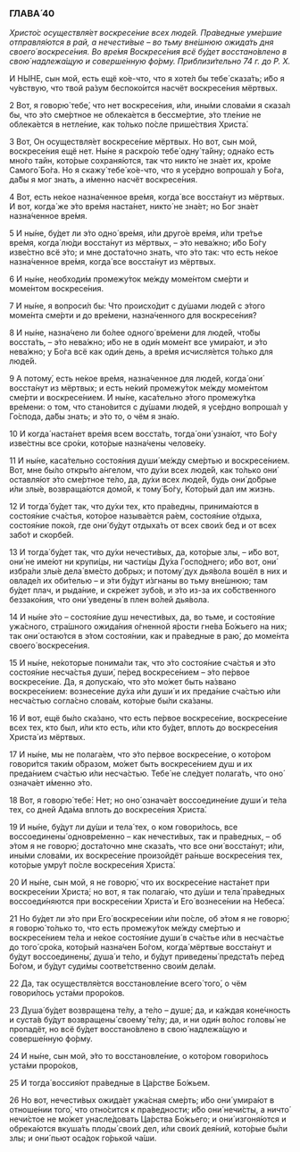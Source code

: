 ### ГЛАВА́ 40

_Христо́с осуществля́ет воскресе́ние всех люде́й. Пра́ведные уме́ршие отправля́ются в рай, а нечести́вые – во тьму вне́шнюю ожида́ть дня своего́ воскресе́ния. Во вре́мя Воскресе́ния всё бу́дет восстано́влено в свою́ надлежа́щую и соверше́нную фо́рму. Приблизи́тельно 74 г. до Р. Х._

И НЫ́НЕ, сын мой, есть ещё ко́е-что, что я хоте́л бы тебе́ сказа́ть; и́бо я чу́вствую, что твой ра́зум беспоко́ится насчёт воскресе́ния мёртвых.

2 Вот, я говорю́ тебе́, что нет воскресе́ния, и́ли, ины́ми слова́ми я сказа́л бы, что э́то сме́ртное не облека́ется в бессме́ртие, э́то тле́ние не облека́ется в нетле́ние, как то́лько по́сле прише́ствия Христа́.

3 Вот, Он осуществля́ет воскресе́ние мёртвых. Но вот, сын мой, воскресе́ния ещё нет. Ны́не я раскро́ю тебе́ одну́ та́йну; одна́ко есть мно́го тайн, кото́рые сохраня́ются, так что никто́ не зна́ет их, кро́ме Самого́ Бо́га. Но я скажу́ тебе́ ко́е-что, что я усе́рдно вопроша́л у Бо́га, да́бы я мог знать, а и́менно насчёт воскресе́ния.

4 Вот, есть не́кое назна́ченное вре́мя, когда́ все восста́нут из мёртвых. И вот, когда́ же э́то вре́мя наста́нет, никто́ не зна́ет; но Бог зна́ет назна́ченное вре́мя.

5 И ны́не, бу́дет ли э́то одно́ вре́мя, и́ли друго́е вре́мя, и́ли тре́тье вре́мя, когда́ лю́ди восста́нут из мёртвых, – э́то нева́жно; и́бо Бо́гу изве́стно всё э́то; и мне доста́точно знать, что э́то так: что есть не́кое назна́ченное вре́мя, когда́ все восста́нут из мёртвых.

6 И ны́не, необходи́м промежу́ток ме́жду моме́нтом сме́рти и моме́нтом воскресе́ния.

7 И ны́не, я вопроси́л бы: Что происхо́дит с ду́шами люде́й с э́того моме́нта сме́рти и до вре́мени, назна́ченного для воскресе́ния?

8 И ны́не, назна́чено ли бо́лее одного́ вре́мени для люде́й, что́бы восста́ть, – э́то нева́жно; и́бо не в оди́н моме́нт все умира́ют, и э́то нева́жно; у Бо́га всё как оди́н день, а вре́мя исчисля́ется то́лько для люде́й.

9 А потому́, есть не́кое вре́мя, назна́ченное для люде́й, когда́ они́ восста́нут из мёртвых; и есть не́кий промежу́ток ме́жду моме́нтом сме́рти и воскресе́нием. И ны́не, каса́тельно э́того промежу́тка вре́мени: о том, что стано́вится с ду́шами люде́й, я усе́рдно вопроша́л у Го́спода, да́бы знать; и э́то то, о чём я зна́ю.

10 И когда́ наста́нет вре́мя всем восста́ть, тогда́ они́ узна́ют, что Бо́гу изве́стны все сро́ки, кото́рые назна́чены челове́ку.

11 И ны́не, каса́тельно состоя́ния души́ ме́жду сме́ртью и воскресе́нием. Вот, мне бы́ло откры́то а́нгелом, что ду́хи всех люде́й, как то́лько они́ оставля́ют э́то сме́ртное те́ло, да, ду́хи всех люде́й, будь они́ до́брые и́ли злы́е, возвраща́ются домо́й, к тому́ Бо́гу, Кото́рый дал им жизнь.

12 И тогда́ бу́дет так, что ду́хи тех, кто пра́ведны, принима́ются в состоя́ние сча́стья, кото́рое называ́ется ра́ем, состоя́ние о́тдыха, состоя́ние поко́я, где они́ бу́дут отдыха́ть от всех свои́х бед и от всех забо́т и скорбе́й.

13 И тогда́ бу́дет так, что ду́хи нечести́вых, да, кото́рые злы, – и́бо вот, они́ не име́ют ни крупи́цы, ни части́цы Ду́ха Госпо́днего; и́бо вот, они́ избра́ли злы́е дела́ вме́сто до́брых; и потому́ дух дья́вола вошёл в них и овладе́л их оби́телью – и э́ти бу́дут и́згнаны во тьму вне́шнюю; там бу́дет плач, и рыда́ние, и скре́жет зубо́в, и э́то из-за их со́бственного беззако́ния, что они́ уведены́ в плен во́лей дья́вола.

14 И ны́не э́то – состоя́ние душ нечести́вых, да, во тьме, и состоя́ние ужа́сного, стра́шного ожида́ния о́гненной я́рости гне́ва Бо́жьего на них; так они́ остаю́тся в э́том состоя́нии, как и пра́ведные в раю́, до моме́нта своего́ воскресе́ния.

15 И ны́не, не́которые понима́ли так, что э́то состоя́ние сча́стья и э́то состоя́ние несча́стья души́, пе́ред воскресе́нием – э́то пе́рвое воскресе́ние. Да, я допуска́ю, что э́то мо́жет быть на́звано воскресе́нием: вознесе́ние ду́ха и́ли души́ и их преда́ние сча́стью и́ли несча́стью согла́сно слова́м, кото́рые бы́ли ска́заны.

16 И вот, ещё бы́ло ска́зано, что есть пе́рвое воскресе́ние, воскресе́ние всех тех, кто был, и́ли кто есть, и́ли кто бу́дет, вплоть до воскресе́ния Христа́ из мёртвых.

17 И ны́не, мы не полага́ем, что э́то пе́рвое воскресе́ние, о кото́ром говори́тся таки́м о́бразом, мо́жет быть воскресе́нием душ и их преда́нием сча́стью и́ли несча́стью. Тебе́ не сле́дует полага́ть, что оно́ означа́ет и́менно э́то.

18 Вот, я говорю́ тебе́: Нет; но оно́ означа́ет воссоедине́ние души́ и те́ла тех, со дней Ада́ма вплоть до воскресе́ния Христа́.

19 И ны́не, бу́дут ли ду́ши и тела́ тех, о ком говори́лось, все воссоединены́ одновре́менно – как нечести́вых, так и пра́ведных, – об э́том я не говорю́; доста́точно мне сказа́ть, что все они́ восста́нут; и́ли, ины́ми слова́ми, их воскресе́ние произойдёт ра́ньше воскресе́ния тех, кото́рые умру́т по́сле воскресе́ния Христа́.

20 И ны́не, сын мой, я не говорю́, что их воскресе́ние наста́нет при воскресе́нии Христа́; но вот, я так полага́ю, что ду́ши и тела́ пра́ведных воссоеди́няются при воскресе́нии Христа́ и Его́ вознесе́нии на Небеса́.

21 Но бу́дет ли э́то при Его́ воскресе́нии и́ли по́сле, об э́том я не говорю́; я говорю́ то́лько то, что есть промежу́ток ме́жду сме́ртью и воскресе́нием те́ла и не́кое состоя́ние души́ в сча́стье и́ли в несча́стье до того́ сро́ка, кото́рый назна́чен Бо́гом, когда́ мёртвые восста́нут и бу́дут воссоединены́, душа́ и те́ло, и бу́дут приведены́ предста́ть пе́ред Бо́гом, и бу́дут суди́мы соотве́тственно свои́м дела́м.

22 Да, так осуществля́ется восстановле́ние всего́ того́, о чём говори́лось уста́ми проро́ков.

23 Душа́ бу́дет возвращена те́лу, а те́ло – душе́; да, и ка́ждая коне́чность и суста́в бу́дут возвращены́ своему́ те́лу; да, и ни оди́н во́лос головы́ не пропадёт, но всё бу́дет восстано́влено в свою́ надлежа́щую и соверше́нную фо́рму.

24 И ны́не, сын мой, э́то то восстановле́ние, о кото́ром говори́лось уста́ми проро́ков,

25 И тогда́ воссия́ют пра́ведные в Ца́рстве Бо́жьем.

26 Но вот, нечести́вых ожида́ет ужа́сная сме́рть; и́бо они́ умира́ют в отноше́нии того́, что отно́сится к пра́ведности; и́бо они́ нечи́сты, а ничто́ нечи́стое не мо́жет унасле́довать Ца́рства Бо́жьего; и они́ изгоня́ются и обрека́ются вкуша́ть плоды́ свои́х дел, и́ли свои́х дея́ний, кото́рые бы́ли злы; и они́ пьют оса́док го́рькой ча́ши.
